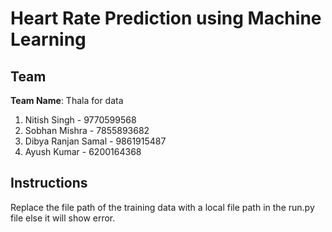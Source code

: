 
# Heart Rate Prediction using Machine Learning



## Team

**Team Name**: Thala for data

1. Nitish Singh - 9770599568
2. Sobhan Mishra - 7855893682
3. Dibya Ranjan Samal - 9861915487
4. Ayush Kumar - 6200164368
## Instructions
Replace the file path of the training data with a local file path in the run.py file else it will show error.